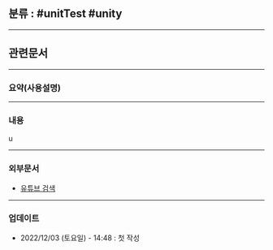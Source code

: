 ## 분류 : #unitTest #unity 

---
## 관련문서


----
### 요약(사용설명)

---
### 내용
u

----
### 외부문서
- [유튜브 검색](https://www.youtube.com/results?search_query=unity+unit+test)

----
### 업데이트
-  2022/12/03 (토요일) - 14:48 : 첫 작성
